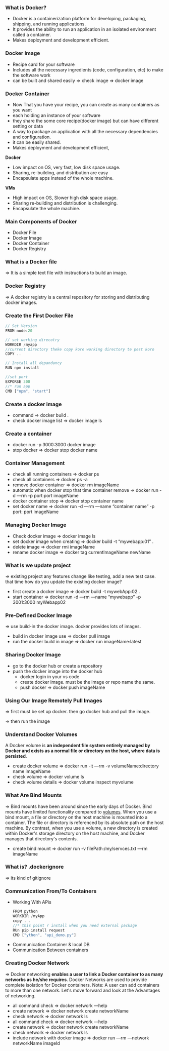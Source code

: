 ### What is Docker?

- Docker is a containerization platform for developing, packaging, shipping, and running applications.
- It provides the ability to run an application in an isolated environment called a container.
- Makes deployment and development efficient.

### Docker Image

- Recipe card for your software
- Includes all the necessary ingredients (code, configuration, etc) to make the software work
- can be built and shared easily
  ⇒ check image ⇒ docker image

### Docker Container

- Now That you have your recipe, you can create as many containers as you want
- each holding an instance of your software
- they share the some core recipe(docker image) but can have different setting or data
- A way to package an application with all the necessary dependencies and configuration.
- it can be easily shared.
- Makes deployment and development efficient,

**Docker**

- Low impact on OS, very fast, low disk space usage.
- Sharing, re-building, and distribution are easy
- Encapsulate apps instead of the whole machine.

**VMs**

- High impact on OS, Slower high disk space usage.
- Sharing re-building and distribution is challenging.
- Encapsulate the whole machine.

### Main Components of Docker

- Docker File
- Docker Image
- Docker Container
- Docker Registry

### What is a Docker file

⇒ It is a simple text file with instructions to build an image.

### Docker Registry

⇒ A docker registry is a central repository for storing and distributing docker images.

### Create the First Docker File

```jsx
// Set Version
FROM node:20

// set warking direcotry
WORKDIR /myapp
//current directory theke copy kore working directory te pest koro
COPY ..

// Install all depandancy
RUN npm install

//set port
EXPORSE 300
//* run app
CMD ["npm", "start"]
```

### Create a docker image

- command ⇒ docker build .
- check docker image list ⇒ docker image ls

### Create a container

- docker run -p 3000:3000 docker image
- stop docker ⇒ docker stop docker name

### Container Management

- check all running containers ⇒ docker ps
- check all containers ⇒ docker ps -a
- remove docker container ⇒ docker rm imageName
- automatic when docker stop that time container remove ⇒ docker run -d —rm -p port:port imageName
- docker container stop ⇒ docker stop container name
- set docker name ⇒ docker run -d —rm —name “container name” -p port: port imageName

### Managing Docker Image

- Check docker image ⇒ docker image ls
- set docker image when creating ⇒ docker build -t “mywebapp:01” .
- delete image ⇒ docker rmi imageName
- rename docker image ⇒ docker tag currentImageName newName

### What Is we update project

⇒ existing project any features change like testing, add a new test case. that time how do you update the existing docker image?

- first create a docker image ⇒ docker build -t mywebApp:02 .
- start container ⇒ docker run -d —rm —name “mywebapp” -p 3001:3000 myWebapp02

### Pre-Defined Docker Image

⇒ use build-in the docker image. docker provides lots of images.

- build in docker image use ⇒ docker pull image
- run the docker build in image ⇒ docker run imageName:latest

### Sharing Docker Image

- go to the docker hub or create a repository
- push the docker image into the docker hub
  - docker login in your vs code
  - create docker image. must be the image or repo name the same.
  - push docker ⇒ docker push imageName

### Using Our Image Remotely Pull Images

⇒ first must be set up docker. then go docker hub and pull the image.

⇒ then run the image

### Understand Docker Volumes

A Docker volume is **an independent file system entirely managed by Docker and exists as a normal file or directory on the host, where data is persisted**.

- create docker volume ⇒ docker run -it —rm -v volumeName:directory name imageName
- check volume ⇒ docker volume ls
- check volume details ⇒ docker volume inspect myvolume

### What Are Bind Mounts

⇒ Bind mounts have been around since the early days of Docker. Bind mounts have limited functionality compared to [volumes](https://docs.docker.com/engine/storage/volumes/). When you use a bind mount, a file or directory on the host machine is mounted into a container. The file or directory is referenced by its absolute path on the host machine. By contrast, when you use a volume, a new directory is created within Docker's storage directory on the host machine, and Docker manages that directory's contents.

- create bind mount ⇒ docker run -v filePath:/my/servces.txt —rm imageName

### What is? .dockerignore

⇒ its kind of gitignore

### Communication From/To Containers

- Working With APis
  ```jsx
  FROM python
  WORKDIR /myApp
  copy . .
  //* this point r install when you need external package
  RUn pip install request
  CMD ["ython", "api_demo.py"]
  ```
- Communication Container & local DB
- Communication Between containers

### Creating Docker Network

⇒ Docker networking **enables a user to link a Docker container to as many networks as he/she requires**. Docker Networks are used to provide complete isolation for Docker containers. Note: A user can add containers to more than one network. Let's move forward and look at the Advantages of networking.

- all command check ⇒ docker network —help
- create network ⇒ docker network create networkName
- check network ⇒ docker network ls
- all command check ⇒ docker network —help
- create network ⇒ docker network create networkName
- check network ⇒ docker network ls
- include network with docker image ⇒ docker run —rm —network networkName imageId
